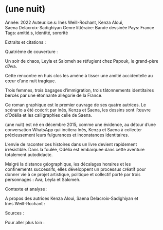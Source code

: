 # (une nuit)

Année: 2022
Auteur.ice.s: Inès Weill-Rochant, Kenza Aloui, Saena Delacroix-Sadighiyan
Genre littéraire: Bande dessinée
Pays: France
Tags: amitié.s, identité, sororité

Extraits et citations :

Quatrième de couverture :

Un soir de chaos, Leyla et Salomeh se réfugient chez Papouk, le grand-père d’Ava.

Cette rencontre en huis clos les amène à tisser une amitié accidentelle au cœur d’une nuit tragique.

Trois femmes, trois bagages d’immigration, trois tâtonnements identitaires bercés par une étonnante allégorie de la France.

Ce roman graphique est le premier ouvrage de ses quatre autrices. Le scénario a été coécrit par Inès, Kenza et Saena, les dessins sont l’œuvre d’Odélia et les calligraphies celle de Saena.

(une nuit) est né en décembre 2015, comme une évidence, au détour d’une conversation WhatsApp qui incitera Inès, Kenza et Saena à collecter précieusement leurs fulgurances et inconstances identitaires.

L’envie de raconter ces histoires dans un livre devient rapidement irrésistible. Dans la foulée, Odélia est embarquée dans cette aventure totalement autodidacte.

Malgré la distance géographique, les décalages horaires et les confinements successifs, elles développent un processus créatif pour donner vie à ce projet artistique, politique et collectif porté par trois personnages : Ava, Leyla et Salomeh.

Contexte et analyse :

A propos des autrices Kenza Aloui, Saena Delacroix-Sadighiyan et Inès Weill-Rochant :

Sources :

Pour aller plus loin :
